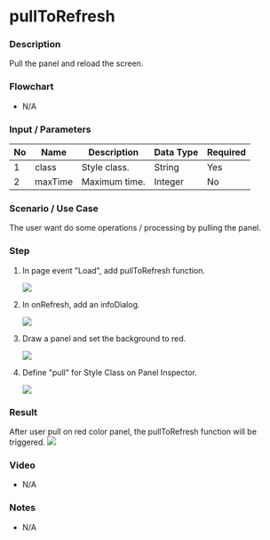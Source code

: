 #  pullToRefresh

### Description

Pull the panel and reload the screen.

### Flowchart

- N/A

### Input / Parameters

| No | Name | Description | Data Type | Required | 
| ------ | ------ | ------ |------ | ------ | 
| 1 | class | Style class. | String | Yes | 
| 2 | maxTime | Maximum time. | Integer | No | 


### Scenario / Use Case

The user want do some operations / processing by pulling the panel.

### Step

1.  In page event "Load",  add pullToRefresh function.

    ![](../../../../document/function/App/pullToRefresh/pullToRefresh-step-1.png?raw=true)

2.  In onRefresh, add an infoDialog.

    ![](../../../../document/function/App/pullToRefresh/pullToRefresh-step-2.png?raw=true)

3.  Draw a panel and set the background to red.

    ![](../../../../document/function/App/pullToRefresh/pullToRefresh-step-3.png?raw=true) 

4.  Define "pull" for Style Class on Panel Inspector.

    ![](../../../../document/function/App/pullToRefresh/pullToRefresh-step-4.png?raw=true)
    
### Result

After user pull on red color panel, the pullToRefresh function will be triggered.
![](pullToRefresh-result-5.png?raw=true)

### Video

- N/A

### Notes

- N/A